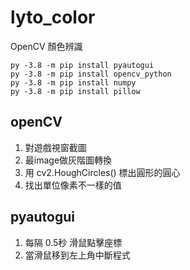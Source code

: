 # lyto_color
OpenCV 顏色辨識

    py -3.8 -m pip install pyautogui
    py -3.8 -m pip install opencv_python
    py -3.8 -m pip install numpy
    py -3.8 -m pip install pillow

## openCV
1. 對遊戲視窗截圖
2. 最image做灰階圖轉換
3. 用 cv2.HoughCircles() 標出圓形的圓心
4. 找出單位像素不一樣的值

## pyautogui

1. 每隔 0.5秒 滑鼠點擊座標
2. 當滑鼠移到左上角中斷程式
